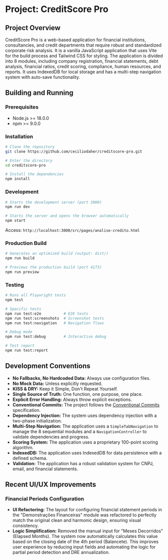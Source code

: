 # Project: CreditScore Pro

## Project Overview

CreditScore Pro is a web-based application for financial institutions, consultancies, and credit departments that require robust and standardized corporate risk analysis. It is a vanilla JavaScript application that uses Vite for the build process and Tailwind CSS for styling. The application is divided into 8 modules, including company registration, financial statements, debt analysis, financial ratios, credit scoring, compliance, human resources, and reports. It uses IndexedDB for local storage and has a multi-step navigation system with auto-save functionality.

## Building and Running

### Prerequisites

- Node.js >= 18.0.0
- npm >= 9.0.0

### Installation

```bash
# Clone the repository
git clone https://github.com/ceciliodaher/creditscore-pro.git

# Enter the directory
cd creditscore-pro

# Install the dependencies
npm install
```

### Development

```bash
# Starts the development server (port 3000)
npm run dev

# Starts the server and opens the browser automatically
npm start
```

Access: `http://localhost:3000/src/pages/analise-credito.html`

### Production Build

```bash
# Generates an optimized build (output: dist/)
npm run build

# Previews the production build (port 4173)
npm run preview
```

### Testing

```bash
# Runs all Playwright tests
npm test

# Specific tests
npm run test:e2e          # E2E tests
npm run test:screenshots  # Screenshot tests
npm run test:navigation   # Navigation flows

# Debug mode
npm run test:debug        # Interactive debug

# Test report
npm run test:report
```

## Development Conventions

- **No Fallbacks, No Hardcoded Data:** Always use configuration files.
- **No Mock Data:** Unless explicitly requested.
- **KISS & DRY:** Keep it Simple, Don't Repeat Yourself.
- **Single Source of Truth:** One function, one purpose, one place.
- **Explicit Error Handling:** Always throw explicit exceptions.
- **Conventional Commits:** The project follows the [Conventional Commits](https://www.conventionalcommits.org/) specification.
- **Dependency Injection:** The system uses dependency injection with a two-phase initialization.
- **Multi-Step Navigation:** The application uses a `SimpleTabNavigation` to manage the 8 sequential modules and a `NavigationController` to validate dependencies and progress.
- **Scoring System:** The application uses a proprietary 100-point scoring algorithm.
- **IndexedDB:** The application uses IndexedDB for data persistence with a defined schema.
- **Validation:** The application has a robust validation system for CNPJ, email, and financial statements.

## Recent UI/UX Improvements

### Financial Periods Configuration

- **UI Refactoring:** The layout for configuring financial statement periods in the "Demonstrações Financeiras" module was refactored to perfectly match the original clean and harmonic design, ensuring visual consistency.
- **Logic Simplification:** Removed the manual input for "Meses Decorridos" (Elapsed Months). The system now automatically calculates this value based on the closing date of the 4th period (Balancete). This improves user experience by reducing input fields and automating the logic for partial period detection and DRE annualization.
